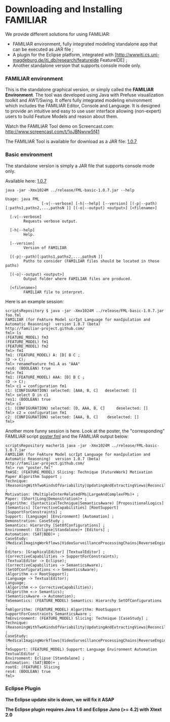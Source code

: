 # Downloading and Installing FAMILIAR

We provide different solutions for using FAMILIAR:
  * FAMILIAR environment, fully integrated modeling standalone app that can be executed as JAR file ; 
  * A plugin for the Eclipse platform, integrated with [http://wwwiti.cs.uni-magdeburg.de/iti_db/research/featureide FeatureIDE] ;
  * Another standalone version that supports console mode only.


### FAMILIAR environment

This is the standalone graphical version, or simply called the **FAMILIAR Environment**. The tool was developed using Java with Prefuse visualization toolkit and AWT/Swing. It offers fully integrated modeling environment which includes the FAMILIAR Editor, Console and Language. It is designed to provide an intuitive and easy to use user interface allowing (non-expert) users to build Feature Models and reason about them.

Watch the FAMILIAR Tool demo on Screencast.com: http://www.screencast.com/t/1oJBNwvw5f41

The FAMILIAR Tool is available for download as a JAR file: 
[1.0.7](../release/FML-environment-1.0.7.jar)



### Basic environment

The standalone version is simply a JAR file that supports console mode only. 

Available here:
[1.0.7](../release/FML-basic-1.0.7.jar)

```
java -jar -Xmx1024M ../release/FML-basic-1.0.7.jar --help

Usage: java FML
                [-v|--verbose] [-h|--help] [--version] [(-p|--path)[:paths1,paths2,...,pathsN ]] [(-o|--output) <output>] [<filename>]

  [-v|--verbose]
        Requests verbose output.

  [-h|--help]
        Help.

  [--version]
        Version of FAMILIAR

  [(-p|--path)[:paths1,paths2,...,pathsN ]]
        Paths to consider (FAMILIAR files should be located in those paths)

  [(-o|--output) <output>]
        Output folder where FAMILIAR files are produced.

  [<filename>]
        FAMILIAR file to interpret.
```


Here is an example session:

```
scriptsRepository $ java -jar -Xmx1024M ../release/FML-basic-1.0.7.jar foo.fml 
FAMILIAR (for FeAture Model scrIpt Language for manIpulation and Automatic Reasoning)  version 1.0.7 (beta)
http://familiar-project.github.com/
fml> ls
(FEATURE_MODEL) fm3
(FEATURE_MODEL) fm1
(FEATURE_MODEL) fm2
fml> fm1
fm1: (FEATURE_MODEL) A: [D] B C ; 
(D -> C);
fml> renameFeature fm1.A as "AAA"
res0: (BOOLEAN) true
fml> fm1
fm1: (FEATURE_MODEL) AAA: [D] B C ; 
(D -> C);
fml> c1 = configuration fm1
c1: (CONFIGURATION) selected: [AAA, B, C]   deselected: []
fml> select D in c1
res1: (BOOLEAN) true
fml> c1
c1: (CONFIGURATION) selected: [D, AAA, B, C] 	 deselected: []
fml> c2 = configuration fm1
c2: (CONFIGURATION) selected: [AAA, B, C] 	 deselected: []
fml> 

```

Another more funny session is here. 
Look at the poster, the "corresponding" FAMILIAR script [poster.fml](../scriptsRepository/poster.fml) and the FAMILIAR output below:

```
scriptsRepository macher1$ java -jar -Xmx1024M ../release/FML-basic-1.0.7.jar 
FAMILIAR (for FeAture Model scrIpt Language for manIpulation and Automatic Reasoning)  version 1.0.7 (beta)
http://familiar-project.github.com/
fml> run "poster.fml"
fmASE: (FEATURE_MODEL) Slicing: Technique [FutureWork] Motivation Paper Algorithm Support ; 
Technique: (ReasoningWithTwoKindsOfVariability|UpdatingAndExtractingViews|ReconcilingFMs)+ ; 
Motivation: (MultipleInterRelatedFMs|LargeAndComplexFMs)+ ; 
Paper: (Short|Long|Demonstration)+ ; 
Algorithm: (SyntacticalTechnique|SemanticsAware) [PropositionalLogics] [Semantics] [CorrectiveCapabilities] [RootSupport] [SupportForConstraints] ; 
Support: [Language] [Environment] [Automation] ; 
Demonstration: CaseStudy ; 
Semantics: Hierarchy [SetOfConfigurations] ; 
Environment: (Eclipse|Standalone)+ [Editors] ; 
Automation: (SAT|BDD)+ ; 
CaseStudy: (MedicalImagingWorkflows|VideoSurveillanceProcessingChains|ReverseEngineeringSoftwareArchitecture) ; 
Editors: [GraphicalEditor] [TextualEditor] ; 
(CorrectiveCapabilities -> SupportForConstraints);
(TextualEditor -> Eclipse);
(CorrectiveCapabilities -> SemanticsAware);
(SetOfConfigurations <-> SemanticsAware);
(Algorithm <-> RootSupport);
(Language -> TextualEditor);
Language;
(Algorithm <-> CorrectiveCapabilities);
(Algorithm <-> Semantics);
(SemanticsAware -> Automation);
fmSemantics: (FEATURE_MODEL) Semantics: Hierarchy SetOfConfigurations ;
fmAlgorithm: (FEATURE_MODEL) Algorithm: RootSupport SupportForConstraints SemanticsAware ;
fmEnvironment: (FEATURE_MODEL) Slicing: Technique [CaseStudy] ; 
Technique: (ReasoningWithTwoKindsOfVariability|UpdatingAndExtractingViews|ReconcilingFMs)+ ; 
CaseStudy: (MedicalImagingWorkflows|VideoSurveillanceProcessingChains|ReverseEngineeringSoftwareArchitecture) ;
fmSupport: (FEATURE_MODEL) Support: Language Environment Automation TextualEditor ; 
Environment: Eclipse [Standalone] ; 
Automation: (SAT|BDD)+ ;
rootE: (FEATURE) Slicing
res4: (BOOLEAN) true
fml> 
```

### Eclipse Plugin 

**The Eclipse update site is down, we will fix it ASAP**

**The Eclipse plugin requires Java 1.6 and Eclipse Juno (>= 4.2) with Xtext 2.0**




